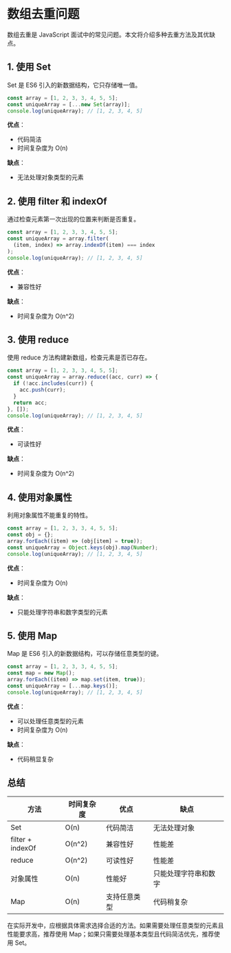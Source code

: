 # 数组去重问题

数组去重是 JavaScript 面试中的常见问题。本文将介绍多种去重方法及其优缺点。

## 1. 使用 Set

Set 是 ES6 引入的新数据结构，它只存储唯一值。

```javascript
const array = [1, 2, 3, 3, 4, 5, 5];
const uniqueArray = [...new Set(array)];
console.log(uniqueArray); // [1, 2, 3, 4, 5]
```

**优点**：

- 代码简洁
- 时间复杂度为 O(n)

**缺点**：

- 无法处理对象类型的元素

## 2. 使用 filter 和 indexOf

通过检查元素第一次出现的位置来判断是否重复。

```javascript
const array = [1, 2, 3, 3, 4, 5, 5];
const uniqueArray = array.filter(
  (item, index) => array.indexOf(item) === index
);
console.log(uniqueArray); // [1, 2, 3, 4, 5]
```

**优点**：

- 兼容性好

**缺点**：

- 时间复杂度为 O(n^2)

## 3. 使用 reduce

使用 reduce 方法构建新数组，检查元素是否已存在。

```javascript
const array = [1, 2, 3, 3, 4, 5, 5];
const uniqueArray = array.reduce((acc, curr) => {
  if (!acc.includes(curr)) {
    acc.push(curr);
  }
  return acc;
}, []);
console.log(uniqueArray); // [1, 2, 3, 4, 5]
```

**优点**：

- 可读性好

**缺点**：

- 时间复杂度为 O(n^2)

## 4. 使用对象属性

利用对象属性不能重复的特性。

```javascript
const array = [1, 2, 3, 3, 4, 5, 5];
const obj = {};
array.forEach((item) => (obj[item] = true));
const uniqueArray = Object.keys(obj).map(Number);
console.log(uniqueArray); // [1, 2, 3, 4, 5]
```

**优点**：

- 时间复杂度为 O(n)

**缺点**：

- 只能处理字符串和数字类型的元素

## 5. 使用 Map

Map 是 ES6 引入的新数据结构，可以存储任意类型的键。

```javascript
const array = [1, 2, 3, 3, 4, 5, 5];
const map = new Map();
array.forEach((item) => map.set(item, true));
const uniqueArray = [...map.keys()];
console.log(uniqueArray); // [1, 2, 3, 4, 5]
```

**优点**：

- 可以处理任意类型的元素
- 时间复杂度为 O(n)

**缺点**：

- 代码稍显复杂

## 总结

| 方法             | 时间复杂度 | 优点         | 缺点                 |
| ---------------- | ---------- | ------------ | -------------------- |
| Set              | O(n)       | 代码简洁     | 无法处理对象         |
| filter + indexOf | O(n^2)     | 兼容性好     | 性能差               |
| reduce           | O(n^2)     | 可读性好     | 性能差               |
| 对象属性         | O(n)       | 性能好       | 只能处理字符串和数字 |
| Map              | O(n)       | 支持任意类型 | 代码稍复杂           |

在实际开发中，应根据具体需求选择合适的方法。如果需要处理任意类型的元素且性能要求高，推荐使用 Map；如果只需要处理基本类型且代码简洁优先，推荐使用 Set。

